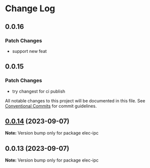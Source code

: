 # Change Log

## 0.0.16

### Patch Changes

- support new feat

## 0.0.15

### Patch Changes

- try changest for ci publish

All notable changes to this project will be documented in this file.
See [Conventional Commits](https://conventionalcommits.org) for commit guidelines.

## [0.0.14](https://github.com/savage181855/savage-libs/compare/elec-ipc@0.0.13...elec-ipc@0.0.14) (2023-09-07)

**Note:** Version bump only for package elec-ipc

## 0.0.13 (2023-09-07)

**Note:** Version bump only for package elec-ipc
